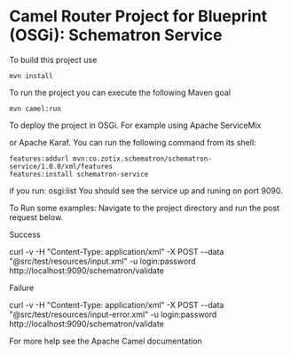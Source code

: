 Camel Router Project for Blueprint (OSGi): Schematron Service
==============================================================

To build this project use

    mvn install

To run the project you can execute the following Maven goal

    mvn camel:run

To deploy the project in OSGi. For example using Apache ServiceMix

or Apache Karaf. You can run the following command from its shell:

    features:addurl mvn:co.zotix.schematron/schematron-service/1.0.0/xml/features
    features:install schematron-service

if you run: osgi:list  You should see the service up and runing on port 9090.


To Run some examples: Navigate to the project directory and run the post request below.

Success

curl -v -H "Content-Type: application/xml" -X POST --data "@src/test/resources/input.xml" -u login:password http://localhost:9090/schematron/validate


Failure

curl -v -H "Content-Type: application/xml" -X POST --data "@src/test/resources/input-error.xml" -u login:password http://localhost:9090/schematron/validate



For more help see the Apache Camel documentation
